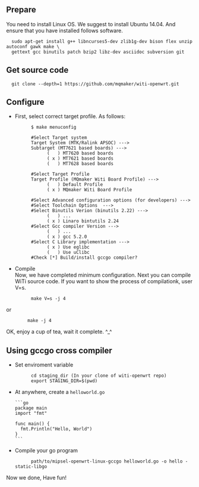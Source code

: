 Prepare
------
You need to install Linux OS. We suggest to install Ubuntu 14.04. And ensure that
you have installed follows software.

      sudo apt-get install g++ libncurses5-dev zlib1g-dev bison flex unzip autoconf gawk make \
      gettext gcc binutils patch bzip2 libz-dev asciidoc subversion git

Get source code
------
      git clone --depth=1 https://github.com/mqmaker/witi-openwrt.git

Configure
------
* First, select correct target profile. As follows:

            $ make menuconfig
            
            #Select Target system
            Target System (MTK/Ralink APSOC) --->
            Subtarget (MT7621 based boards) --->
                  (   ) MT7620 based boards
                  ( x ) MT7621 based boards
                  (   ) MT7628 based boards
            
            #Select Target Profile
            Target Profile (MQmaker Witi Board Profile) --->
                  (   ) Default Profile
                  ( x ) MQmaker Witi Board Profile
            
            #Select Advanced configuration options (for developers) --->
            #Select Toolchain Options  --->
            #Select Binutils Verion (binutils 2.22) --->
                  (   ) ...
                  ( x ) Linaro bintutils 2.24
            #Select Gcc compiler Version --->
                  (   ) ...
                  ( x ) gcc 5.2.0
            #Select C Library implementation --->
                  ( x ) Use eglibc
                  (   ) Use uClibc
            #Check [*] Build/install gccgo compiler?
* Compile<br>
Now, we have completed minimum configuration. Next you can compile WiTi source code.
If you want to show the process of compilationk, user V=s.

            make V=s -j 4
or

            make -j 4
OK,  enjoy a cup of tea, wait it complete. ^_^

Using gccgo cross compiler
------
* Set enviroment variable

            cd staging_dir (In your clone of witi-openwrt repo)
            export STAGING_DIR=$(pwd)
            
* At anywhere, create a `helloworld.go`

      ```go
      package main
      import "fmt"
      
      func main() {
      	fmt.Println("Hello, World")
      }
      ```
* Compile your go program

            path/to/mipsel-openwrt-linux-gccgo helloworld.go -o hello -static-libgo


Now we done, Have fun!
